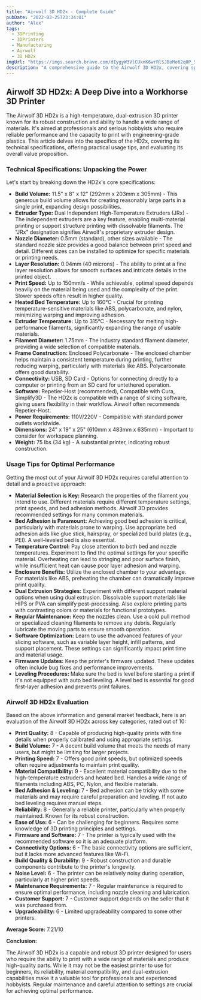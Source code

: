 ```yaml
---
title: "Airwolf 3D HD2x - Complete Guide"
pubDate: "2022-03-25T23:34:01"
author: "Alex"
tags:
  - 3DPrinting
  - 3DPrinters
  - Manufacturing
  - Airwolf
  - 3D HD2x
imgUrl: "https://imgs.search.brave.com/dIygyW3VlCUknK6wrRlSJBoMo62q0P_5TaSybVLJZ1g/rs:fit:860:0:0:0/g:ce/aHR0cHM6Ly9zdGF0/aWMtZGF0YTIubWFu/dWFsc2xpYi5jb20v/cHJvZHVjdC1pbWFn/ZXMvMzEzLzEwODk0/MzQvYWlyd29sZi0z/ZC1oZDJ4LTNkLXBy/aW50ZXJzLmpwZw"
description: "A comprehensive guide to the Airwolf 3D HD2x, covering specifications, usage tips, and comparisons with similar products."
---
```


## Airwolf 3D HD2x: A Deep Dive into a Workhorse 3D Printer

The Airwolf 3D HD2x is a high-temperature, dual-extrusion 3D printer known for its robust construction and ability to handle a wide range of materials. It's aimed at professionals and serious hobbyists who require reliable performance and the capacity to print with engineering-grade plastics. This article delves into the specifics of the HD2x, covering its technical specifications, offering practical usage tips, and evaluating its overall value proposition.

### Technical Specifications: Unpacking the Power

Let's start by breaking down the HD2x's core specifications:

*   **Build Volume:** 11.5" x 8" x 12" (292mm x 203mm x 305mm) - This generous build volume allows for creating reasonably large parts in a single print, expanding design possibilities.
*   **Extruder Type:** Dual Independent High-Temperature Extruders (JRx) - The independent extruders are a key feature, enabling multi-material printing or support structure printing with dissolvable filaments. The "JRx" designation signifies Airwolf's proprietary extruder design.
*   **Nozzle Diameter:** 0.5mm (standard), other sizes available - The standard nozzle size provides a good balance between print speed and detail. Different sizes can be installed to optimize for specific materials or printing needs.
*   **Layer Resolution:** 0.04mm (40 microns) - The ability to print at a fine layer resolution allows for smooth surfaces and intricate details in the printed object.
*   **Print Speed:** Up to 150mm/s - While achievable, optimal speed depends heavily on the material being used and the complexity of the print. Slower speeds often result in higher quality.
*   **Heated Bed Temperature:** Up to 160°C - Crucial for printing temperature-sensitive materials like ABS, polycarbonate, and nylon, minimizing warping and improving adhesion.
*   **Extruder Temperature:** Up to 315°C - Necessary for melting high-performance filaments, significantly expanding the range of usable materials.
*   **Filament Diameter:** 1.75mm - The industry standard filament diameter, providing a wide selection of compatible materials.
*   **Frame Construction:** Enclosed Polycarbonate - The enclosed chamber helps maintain a consistent temperature during printing, further reducing warping, particularly with materials like ABS. Polycarbonate offers good durability.
*   **Connectivity:** USB, SD Card - Options for connecting directly to a computer or printing from an SD card for untethered operation.
*   **Software:** Repetier-Host (recommended), Compatible with Cura, Simplify3D - The HD2x is compatible with a range of slicing software, giving users flexibility in their workflow. Airwolf often recommends Repetier-Host.
*   **Power Requirements:** 110V/220V - Compatible with standard power outlets worldwide.
*   **Dimensions:** 24" x 19" x 25" (610mm x 483mm x 635mm) - Important to consider for workspace planning.
*   **Weight:** 75 lbs (34 kg) - A substantial printer, indicating robust construction.

### Usage Tips for Optimal Performance

Getting the most out of your Airwolf 3D HD2x requires careful attention to detail and a proactive approach:

*   **Material Selection is Key:** Research the properties of the filament you intend to use. Different materials require different temperature settings, print speeds, and bed adhesion methods. Airwolf 3D provides recommended settings for many common materials.
*   **Bed Adhesion is Paramount:** Achieving good bed adhesion is critical, particularly with materials prone to warping. Use appropriate bed adhesion aids like glue stick, hairspray, or specialized build plates (e.g., PEI). A well-leveled bed is also essential.
*   **Temperature Control:** Pay close attention to both bed and nozzle temperatures. Experiment to find the optimal settings for your specific material. Overheating can lead to stringing and poor surface finish, while insufficient heat can cause poor layer adhesion and warping.
*   **Enclosure Benefits:** Utilize the enclosed chamber to your advantage. For materials like ABS, preheating the chamber can dramatically improve print quality.
*   **Dual Extrusion Strategies:** Experiment with different support material options when using dual extrusion. Dissolvable support materials like HIPS or PVA can simplify post-processing. Also explore printing parts with contrasting colors or materials for functional prototypes.
*   **Regular Maintenance:** Keep the nozzles clean. Use a cold pull method or specialized cleaning filaments to remove any debris. Regularly lubricate the moving parts to ensure smooth operation.
*   **Software Optimization:** Learn to use the advanced features of your slicing software, such as variable layer height, infill patterns, and support placement. These settings can significantly impact print time and material usage.
*   **Firmware Updates:** Keep the printer's firmware updated. These updates often include bug fixes and performance improvements.
*   **Leveling Procedures:** Make sure the bed is level before starting a print if it's not equipped with auto bed leveling. A level bed is essential for good first-layer adhesion and prevents print failures.

### Airwolf 3D HD2x Evaluation

Based on the above information and general market feedback, here is an evaluation of the Airwolf 3D HD2x across key categories, rated out of 10:

*   **Print Quality:** 8 - Capable of producing high-quality prints with fine details when properly calibrated and using appropriate settings.
*   **Build Volume:** 7 - A decent build volume that meets the needs of many users, but might be limiting for larger projects.
*   **Printing Speed:** 7 - Offers good print speeds, but optimized speeds often require adjustments to maintain print quality.
*   **Material Compatibility:** 9 - Excellent material compatibility due to the high-temperature extruders and heated bed. Handles a wide range of filaments including ABS, PC, Nylon, and flexible materials.
*   **Bed Adhesion & Leveling:** 7 - Bed adhesion can be tricky with some materials and may require careful preparation and leveling. If not auto bed leveling requires manual steps.
*   **Reliability:** 8 - Generally a reliable printer, particularly when properly maintained. Known for its robust construction.
*   **Ease of Use:** 6 - Can be challenging for beginners. Requires some knowledge of 3D printing principles and settings.
*   **Firmware and Software:** 7 - The printer is typically used with the recommended software so it is an adequate platform.
*   **Connectivity Options:** 6 - The basic connectivity options are sufficient, but it lacks more advanced features like Wi-Fi.
*   **Build Quality & Durability:** 9 - Robust construction and durable components contribute to the printer's longevity.
*   **Noise Level:** 6 - The printer can be relatively noisy during operation, particularly at higher print speeds.
*   **Maintenance Requirements:** 7 - Regular maintenance is required to ensure optimal performance, including nozzle cleaning and lubrication.
*   **Customer Support:** 7 - Customer support depends on the seller that it was purchased from.
*   **Upgradeability:** 6 - Limited upgradeability compared to some other printers.

**Average Score:** 7.21/10

**Conclusion:**

The Airwolf 3D HD2x is a capable and robust 3D printer designed for users who require the ability to print with a wide range of materials and produce high-quality parts. While it may not be the easiest printer to use for beginners, its reliability, material compatibility, and dual-extrusion capabilities make it a valuable tool for professionals and experienced hobbyists. Regular maintenance and careful attention to settings are crucial for achieving optimal performance.

